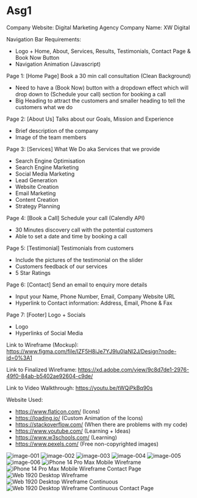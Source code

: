 # Asg1

Company Website: Digital Marketing Agency
Company Name: XW Digital

Navigation Bar Requirements: 
- Logo + Home, About, Services, Results, Testimonials, Contact Page & Book Now Button
- Navigation Animation (Javascript)

Page 1: [Home Page] Book a 30 min call consultation (Clean Background)
- Need to have a (Book Now) button with a dropdown effect which will drop down to (Schedule your call) section for booking a call
- Big Heading to attract the customers and smaller heading to tell the customers what we do

Page 2: [About Us] Talks about our Goals, Mission and Experience
- Brief description of the company 
- Image of the team members

Page 3: [Services] What We Do aka Services that we provide
- Search Engine Optimisation
- Search Engine Marketing
- Social Media Marketing
- Lead Generation
- Website Creation
- Email Marketing
- Content Creation
- Strategy Planning

Page 4: [Book a Call] Schedule your call (Calendly API)
- 30 Minutes discovery call with the potential customers
- Able to set a date and time by booking a call

Page 5: [Testimonial] Testimonials from customers
- Include the pictures of the testimonial on the slider
- Customers feedback of our services
- 5 Star Ratings

Page 6: [Contact] Send an email to enquiry more details
- Input your Name, Phone Number, Email, Company Website URL
- Hyperlink to Contact information: Address, Email, Phone & Fax

Page 7: [Footer] Logo + Socials
- Logo 
- Hyperlinks of Social Media

Link to Wireframe (Mockup): https://www.figma.com/file/IZF5H8iJe7YJ9lu0laNl2J/Design?node-id=0%3A1

Link to Finalized Wireframe: https://xd.adobe.com/view/9c8d7de1-2976-49f0-84ab-b5402ae92604-c9de/

Link to Video Walkthrough: https://youtu.be/tWQiPkBq90s

Website Used:
- https://www.flaticon.com/ (Icons)
- https://loading.io/ (Custom Animation of the Icons)
- https://stackoverflow.com/ (When there are problems with my code)
- https://www.youtube.com/ (Learning + Ideas)
- https://www.w3schools.com/ (Learning)
- https://www.pexels.com/ (Free non-copyrighted images)


![image-001](https://user-images.githubusercontent.com/61568156/200578228-570f6d89-d1df-43ca-bcee-b30c61ddbd5f.png)
![image-002](https://user-images.githubusercontent.com/61568156/200578198-b5be7b91-ec47-4dc2-a52b-be6ba0820e51.png)
![image-003](https://user-images.githubusercontent.com/61568156/200578207-8f083d9f-b53c-4d6e-be05-537e24b5607c.png)
![image-004](https://user-images.githubusercontent.com/61568156/200578212-a1662726-6105-4656-b968-151976357623.png)
![image-005](https://user-images.githubusercontent.com/61568156/200578216-7ce0a0c7-2eb1-4cc9-ad53-c62ede4c0e6a.png)
![image-006](https://user-images.githubusercontent.com/61568156/200578226-9f3b8d59-5318-4fd5-9907-137d16ba509b.png)
![iPhone 14 Pro Max Mobile Wireframe](https://user-images.githubusercontent.com/61568156/204769000-5652dda8-0487-4188-a5c4-da69212ad9e1.png)
![iPhone 14 Pro Max Mobile Wireframe Contact Page](https://user-images.githubusercontent.com/61568156/204768995-8a8dfe2b-a46a-4f7e-9e34-621acd7ec51b.png)
![Web 1920  Desktop Wireframe](https://user-images.githubusercontent.com/61568156/204769005-11bf4346-02d6-4995-9156-e0bab84f75bf.png)
![Web 1920 Desktop Wireframe  Continuous](https://user-images.githubusercontent.com/61568156/204769010-d3608531-03b8-4819-8bf8-dd3a7eab960c.png)
![Web 1920 Desktop Wireframe  Continuous Contact Page](https://user-images.githubusercontent.com/61568156/204769008-0a7a7c16-608a-44db-ad2a-c93e28f9f701.png)












